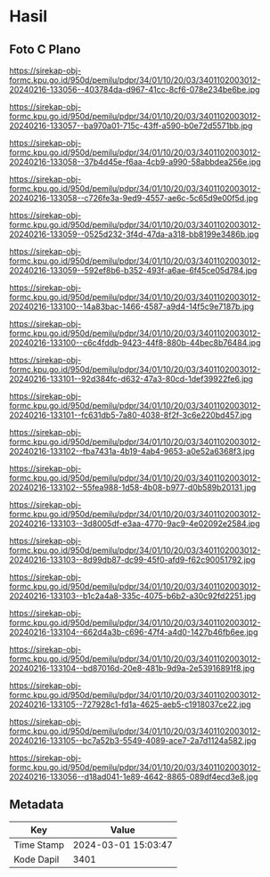 # Hasil

## Foto C Plano

https://sirekap-obj-formc.kpu.go.id/950d/pemilu/pdpr/34/01/10/20/03/3401102003012-20240216-133056--403784da-d967-41cc-8cf6-078e234be6be.jpg

https://sirekap-obj-formc.kpu.go.id/950d/pemilu/pdpr/34/01/10/20/03/3401102003012-20240216-133057--ba970a01-715c-43ff-a590-b0e72d5571bb.jpg

https://sirekap-obj-formc.kpu.go.id/950d/pemilu/pdpr/34/01/10/20/03/3401102003012-20240216-133058--37b4d45e-f6aa-4cb9-a990-58abbdea256e.jpg

https://sirekap-obj-formc.kpu.go.id/950d/pemilu/pdpr/34/01/10/20/03/3401102003012-20240216-133058--c726fe3a-9ed9-4557-ae6c-5c65d9e00f5d.jpg

https://sirekap-obj-formc.kpu.go.id/950d/pemilu/pdpr/34/01/10/20/03/3401102003012-20240216-133059--0525d232-3f4d-47da-a318-bb8199e3486b.jpg

https://sirekap-obj-formc.kpu.go.id/950d/pemilu/pdpr/34/01/10/20/03/3401102003012-20240216-133059--592ef8b6-b352-493f-a6ae-6f45ce05d784.jpg

https://sirekap-obj-formc.kpu.go.id/950d/pemilu/pdpr/34/01/10/20/03/3401102003012-20240216-133100--14a83bac-1466-4587-a9d4-14f5c9e7187b.jpg

https://sirekap-obj-formc.kpu.go.id/950d/pemilu/pdpr/34/01/10/20/03/3401102003012-20240216-133100--c6c4fddb-9423-44f8-880b-44bec8b76484.jpg

https://sirekap-obj-formc.kpu.go.id/950d/pemilu/pdpr/34/01/10/20/03/3401102003012-20240216-133101--92d384fc-d632-47a3-80cd-1def39922fe6.jpg

https://sirekap-obj-formc.kpu.go.id/950d/pemilu/pdpr/34/01/10/20/03/3401102003012-20240216-133101--fc631db5-7a80-4038-8f2f-3c6e220bd457.jpg

https://sirekap-obj-formc.kpu.go.id/950d/pemilu/pdpr/34/01/10/20/03/3401102003012-20240216-133102--fba7431a-4b19-4ab4-9653-a0e52a6368f3.jpg

https://sirekap-obj-formc.kpu.go.id/950d/pemilu/pdpr/34/01/10/20/03/3401102003012-20240216-133102--55fea988-1d58-4b08-b977-d0b589b20131.jpg

https://sirekap-obj-formc.kpu.go.id/950d/pemilu/pdpr/34/01/10/20/03/3401102003012-20240216-133103--3d8005df-e3aa-4770-9ac9-4e02092e2584.jpg

https://sirekap-obj-formc.kpu.go.id/950d/pemilu/pdpr/34/01/10/20/03/3401102003012-20240216-133103--8d99db87-dc99-45f0-afd9-f62c90051792.jpg

https://sirekap-obj-formc.kpu.go.id/950d/pemilu/pdpr/34/01/10/20/03/3401102003012-20240216-133103--b1c2a4a8-335c-4075-b6b2-a30c92fd2251.jpg

https://sirekap-obj-formc.kpu.go.id/950d/pemilu/pdpr/34/01/10/20/03/3401102003012-20240216-133104--662d4a3b-c696-47f4-a4d0-1427b46fb6ee.jpg

https://sirekap-obj-formc.kpu.go.id/950d/pemilu/pdpr/34/01/10/20/03/3401102003012-20240216-133104--bd87016d-20e8-481b-9d9a-2e53916891f8.jpg

https://sirekap-obj-formc.kpu.go.id/950d/pemilu/pdpr/34/01/10/20/03/3401102003012-20240216-133105--727928c1-fd1a-4625-aeb5-c1918037ce22.jpg

https://sirekap-obj-formc.kpu.go.id/950d/pemilu/pdpr/34/01/10/20/03/3401102003012-20240216-133105--bc7a52b3-5549-4089-ace7-2a7d1124a582.jpg

https://sirekap-obj-formc.kpu.go.id/950d/pemilu/pdpr/34/01/10/20/03/3401102003012-20240216-133056--d18ad041-1e89-4642-8865-089df4ecd3e8.jpg


## Metadata

| Key        | Value               |
| ---------- | ------------------- |
| Time Stamp | 2024-03-01 15:03:47 |
| Kode Dapil | 3401                |



